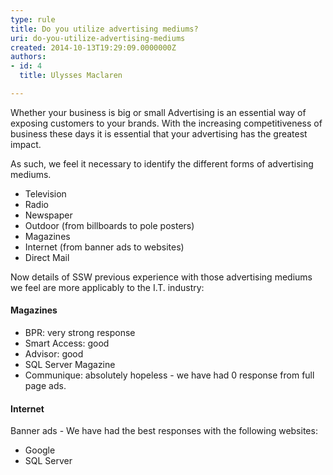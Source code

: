 ```yaml
---
type: rule
title: Do you utilize advertising mediums?
uri: do-you-utilize-advertising-mediums
created: 2014-10-13T19:29:09.0000000Z
authors:
- id: 4
  title: Ulysses Maclaren

---
```


 
Whether your business is big or small Advertising is an essential way of exposing customers to your brands. With the increasing competitiveness of business these days it is essential that your advertising has the greatest impact.

As such, we feel it necessary to identify the different forms of advertising mediums.

- Television
- Radio
- Newspaper
- Outdoor (from billboards to pole posters)
- Magazines
- Internet (from banner ads to websites)
- Direct Mail



 
​Now details of SSW previous experience with those advertising mediums we feel are more applicably to the I.T. industry:

#### Magazines

- BPR: very strong response
- Smart Access: good
- Advisor: good
- SQL Server Magazine
- Communique: absolutely hopeless - we have had 0 response from full page ads.


#### Internet​

Banner ads - We have had the best responses with the following websites:

- Google
- SQL Server​​


